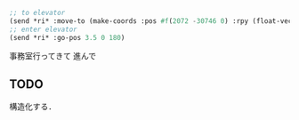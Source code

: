 ```lisp
;; to elevator
(send *ri* :move-to (make-coords :pos #f(2072 -30746 0) :rpy (float-vector -pi/2 0 0)) :frame-id "/map")
;; enter elevator
(send *ri* :go-pos 3.5 0 180)
```

事務室行ってきて
進んで

## TODO
構造化する．